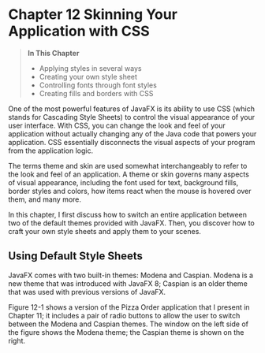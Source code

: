 # Chapter 12 Skinning Your Application with CSS

> **In This Chapter**
>
> - Applying styles in several ways 
> - Creating your own style sheet
> - Controlling fonts through font styles
> - Creating fills and borders with CSS

One of the most powerful features of JavaFX is its ability to use CSS (which stands for Cascading Style Sheets) to control the visual appearance of your user interface. With CSS, you can change the look and feel of your application without actually changing any of the Java code that powers your application. CSS essentially disconnects the visual aspects of your program from the application logic.

The terms theme and skin are used somewhat interchangeably to refer to the look and feel of an application. A theme or skin governs many aspects of visual appearance, including the font used for text, background fills, border styles and colors, how items react when the mouse is hovered over them, and many more.

In this chapter, I first discuss how to switch an entire application between two of the default themes provided with JavaFX. Then, you discover how to craft your own style sheets and apply them to your scenes.

## Using Default Style Sheets

JavaFX comes with two built-in themes: Modena and Caspian. Modena is a new theme that was introduced with JavaFX 8; Caspian is an older theme that was used with previous versions of JavaFX.

Figure 12-1 shows a version of the Pizza Order application that I present in Chapter 11; it includes a pair of radio buttons to allow the user to switch between the Modena and Caspian themes. The window on the left side of the figure shows the Modena theme; the Caspian theme is shown on the right.